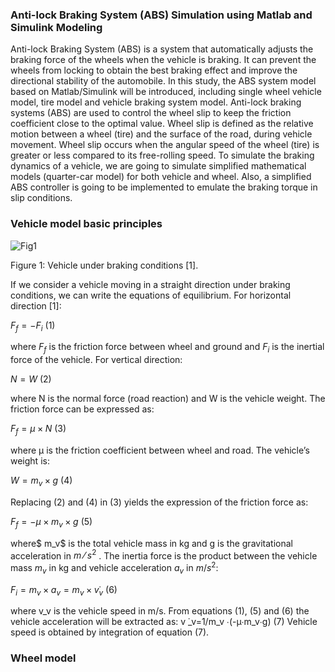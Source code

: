 ### Anti-lock Braking System (ABS) Simulation using Matlab and Simulink Modeling

Anti-lock Braking System (ABS) is a system that automatically adjusts the braking force of the wheels when the vehicle is braking. It can prevent the wheels from locking to obtain the best braking effect and improve the directional stability of the automobile. In this study, the ABS system model based on Matlab/Simulink will be introduced, including single wheel vehicle model, tire model and vehicle braking system model. 
Anti-lock braking systems (ABS) are used to control the wheel slip to keep the friction coefficient close to the optimal value. Wheel slip is defined as the relative motion between a wheel (tire) and the surface of the road, during vehicle movement. Wheel slip occurs when the angular speed of the wheel (tire) is greater or less compared to its free-rolling speed. To simulate the braking dynamics of a vehicle, we are going to simulate simplified mathematical models (quarter-car model) for both vehicle and wheel. Also, a simplified ABS controller is going to be implemented to emulate the braking torque in slip conditions.

### Vehicle model basic principles


![Fig1](https://user-images.githubusercontent.com/81799459/207155786-b914cd8b-8e26-4c57-89b0-b05fb500e511.jpg)

Figure 1: Vehicle under braking conditions [1].

If we consider a vehicle moving in a straight direction under braking conditions, we can write the equations of equilibrium. For horizontal direction [1]:

$F_f=-F_i$    (1)

where $F_f$ is the friction force between wheel and ground and $F_i$ is the inertial force of the vehicle. For vertical direction:

$N = W$   (2)

where N  is the normal force (road reaction) and W is the vehicle weight. The friction force can be expressed as:

$F_f=μ \times N$  (3)

where μ is the friction coefficient between wheel and road. The vehicle’s weight is:

$W=m_v \times g$  (4)

Replacing (2) and (4) in (3) yields the expression of the friction force as:

$F_f=-μ \times m_v \times g$       (5)   

where$ m_v$ is the total vehicle mass in kg and g is the gravitational acceleration in $m⁄s^2$ . The inertia force is the product between the vehicle mass $m_v$ in kg and vehicle acceleration $a_v$ in $m/s^2$:

$F_i = m_v \times a_v = m_v \times v ̇_v$   (6)

where v_v is the vehicle speed in m/s. From equations (1), (5) and (6) the vehicle acceleration will be extracted as:
v ̇_v=1/m_v ∙(-μ∙m_v∙g)                                                                                (7)
Vehicle speed is obtained by integration of equation (7).

### Wheel model




